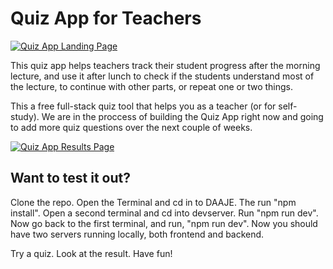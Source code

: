 # Quiz App for Teachers
[![Quiz App Landing Page](http://jhellberg.com/images/quiz-app-landing-page.jpg)](#)

This quiz app helps teachers track their student progress after the morning lecture, and use it after lunch to check if the students understand most of the lecture, to continue with other parts, or repeat one or two things.

This a free full-stack quiz tool that helps you as a teacher (or for self-study). We are in the proccess of building the Quiz App right now and going to add more quiz questions over the next couple of weeks.

[![Quiz App Results Page](http://jhellberg.com/images/quiz-app-results.png)](#)

## Want to test it out?

Clone the repo. Open the Terminal and cd in to DAAJE. The run "npm install".  Open a second terminal and cd into devserver. Run "npm run dev". Now go back to the first terminal, and run, "npm run dev". Now you should have two servers running locally, both frontend and backend.

Try a quiz. Look at the result. Have fun!
